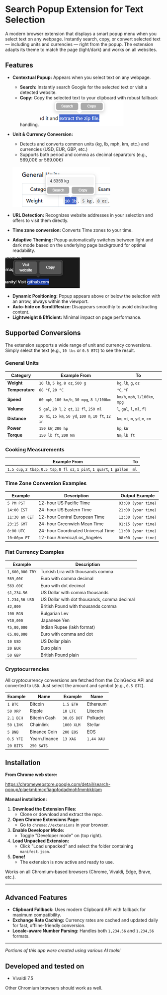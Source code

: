 # Search Popup Extension for Text Selection

A modern browser extension that displays a smart popup menu when you select text on any webpage. Instantly search, copy, or convert selected text — including units and currencies — right from the popup. The extension adapts its theme to match the page (light/dark) and works on all websites.

## Features

- **Contextual Popup:** Appears when you select text on any webpage.
  - **Search:** Instantly search Google for the selected text or visit a detected website.
  - **Copy:** Copy the selected text to your clipboard with robust fallback handling.
  ![Light mode popup](img/light.png)
  
 
- **Unit & Currency Conversion:**
  - Detects and converts common units (kg, lb, mph, km, etc.) and currencies (USD, EUR, GBP, etc.)
  - Supports both period and comma as decimal separators (e.g., 569,00€ or 569.00€)

   ![Dark mode popup](img/unit1.png)
- **URL Detection:** Recognizes website addresses in your selection and offers to visit them directly.
- **Time zone conversion:** Converts Time zones to your time.
- **Adaptive Theming:** Popup automatically switches between light and dark mode based on the underlying page background for optimal readability.

![Dark mode popup](img/dark.png)
- **Dynamic Positioning:** Popup appears above or below the selection with an arrow, always within the viewport.
- **Auto-hide on Scroll/Resize:** Disappears smoothly to avoid obstructing content.
- **Lightweight & Efficient:** Minimal impact on page performance.

## Supported Conversions

The extension supports a wide range of unit and currency conversions. Simply select the text (e.g., `10 lbs` or `0.5 BTC`) to see the result.

### General Units

| Category      | Example From                                      | To          |
|---------------|---------------------------------------------------|-------------|
| **Weight**    | `10 lb`, `5 kg`, `8 oz`, `500 g`                    | `kg`, `lb`, `g`, `oz` |
| **Temperature**| `68 °F`, `20 °C`                                  | `°C`, `°F`    |
| **Speed**     | `60 mph`, `100 km/h`, `30 mpg`, `8 l/100km`         | `km/h`, `mph`, `l/100km`, `mpg` |
| **Volume**    | `5 gal`, `20 l`, `2 qt`, `12 fl`, `250 ml`          | `l`, `gal`, `l`, `ml`, `fl` |
| **Distance**  | `10 mi`, `15 km`, `50 yd`, `100 m`, `10 ft`, `12 in` | `km`, `mi`, `m`, `yd`, `m`, `cm` |
| **Power**     | `150 kW`, `200 hp`                                | `hp`, `kW`    |
| **Torque**    | `150 lb ft`, `200 Nm`                             | `Nm`, `lb ft` |

### Cooking Measurements

| Example From                                                              | To   |
|---------------------------------------------------------------------------|------|
| `1.5 cup`, `2 tbsp`, `0.5 tsp`, `8 fl oz`, `1 pint`, `1 quart`, `1 gallon` | `ml` |

### Time Zone Conversion Examples

| Example         | Description                        | Output Example           |
|----------------|------------------------------------|-------------------------|
| `5 PM PST`     | 12-hour US Pacific Time            | `03:00 (your time)`     |
| `14:00 EST`    | 24-hour US Eastern Time            | `21:00 (your time)`     |
| `11:30 am CET` | 12-hour Central European Time      | `12:30 (your time)`     |
| `23:15 GMT`    | 24-hour Greenwich Mean Time        | `01:15 (your time)`     |
| `8:00 UTC`     | 24-hour Coordinated Universal Time | `11:00 (your time)`     |
| `10:00pm PT`     | 12-hour America/Los_Angeles | `08:00 (your time)`     |

### Fiat Currency Examples

| Example           | Description                        |
|-------------------|------------------------------------|
| `1,600,000 TRY`    | Turkish Lira with thousands comma   |
| `569,00€`         | Euro with comma decimal             |
| `569.00€`         | Euro with dot decimal               |
| `$1,234.56`       | US Dollar with comma thousands      |
| `1.234,56 USD`    | US Dollar with dot thousands, comma decimal |
| `£2,000`          | British Pound with thousands comma  |
| `100 BGN`         | Bulgarian Lev                      |
| `¥10,000`         | Japanese Yen                       |
| `₹5,00,000`       | Indian Rupee (lakh format)          |
| `€5.00,000`       | Euro with comma and dot         |
| `10 USD`          | US Dollar plain                    |
| `20 EUR`          | Euro plain                         |
| `50 GBP`          | British Pound plain                |

### Cryptocurrencies

All cryptocurrency conversions are fetched from the CoinGecko API and converted to `USD`. Just select the amount and symbol (e.g., `0.5 BTC`).

| Example | Name | Example | Name |
|--------------|-----------------|--------------|---------------|
| `1 BTC` | Bitcoin | `1.5 ETH` | Ethereum |
| `50 XRP` | Ripple | `10 LTC` | Litecoin |
| `2.1 BCH` | Bitcoin Cash | `30.05 DOT` | Polkadot |
| `50 LINK` | Chainlink | `1000 XLM` | Stellar |
| `5 BNB` | Binance Coin | `200 EOS` | EOS |
| `0.5 YFI` | Yearn.finance | `13 XAG` | `1,44 XAU` |
| `20 BITS` | `250 SATS` | | |


## Installation

**From Chrome web store:**

https://chromewebstore.google.com/detail/search-popup/plaekmbmccfiagpfodadmohfmmbkblam

**Manual installation:**

1. **Download the Extension Files:**
   - Clone or download and extract the repo.
2. **Open Chrome Extensions Page:**
   - Go to `chrome://extensions` in your browser.
3. **Enable Developer Mode:**
   - Toggle "Developer mode" on (top right).
4. **Load Unpacked Extension:**
   - Click "Load unpacked" and select the folder containing `manifest.json`.
5. **Done!**
   - The extension is now active and ready to use.

Works on all Chromium-based browsers (Chrome, Vivaldi, Edge, Brave, etc.).

---

## Advanced Features
- **Clipboard Fallback:** Uses modern Clipboard API with fallback for maximum compatibility.
- **Exchange Rate Caching:** Currency rates are cached and updated daily for fast, offline-friendly conversion.
- **Locale-aware Number Parsing:** Handles both `1,234.56` and `1.234,56` formats.

---

*Portions of this app were created using various AI tools!*

## Developed and tested on
- Vivaldi 7.5

Other Chromium browsers should work as well.
